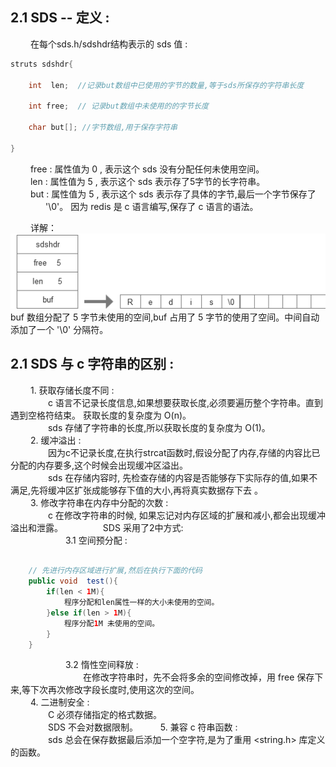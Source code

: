 ## 2.1 SDS --  定义 :
&emsp;&emsp; 在每个sds.h/sdshdr结构表示的 sds 值 :

```java
struts sdshdr{
    
    int  len;  //记录but数组中已使用的字节的数量,等于sds所保存的字符串长度

    int free;  // 记录but数组中未使用的的字节长度

    char but[]; //字节数组,用于保存字符串

}
```
&emsp;&emsp; free : 属性值为 0 , 表示这个 sds 没有分配任何未使用空间。   
&emsp;&emsp; len : 属性值为 5 , 表示这个 sds 表示存了5字节的长字符串。  
&emsp;&emsp; but : 属性值为 5 , 表示这个 sds 表示存了具体的字节,最后一个字节保存了    
&emsp;&emsp;&emsp;&emsp;'\0'。 因为 redis 是 c 语言编写,保存了 c 语言的语法。


&emsp;&emsp; 详解：  
![avatar](../static/sdsfenpei.png)   
buf 数组分配了 5 字节未使用的空间,buf 占用了 5 字节的使用了空间。中间自动添加了一个 '\0' 分隔符。

## 2.1 SDS 与 c 字符串的区别 :
&emsp;&emsp; 1.  获取存储长度不同 :   
&emsp;&emsp;&emsp;&emsp; c 语言不记录长度信息,如果想要获取长度,必须要遍历整个字符串。直到遇到空格符结束。 获取长度的复杂度为 O(n)。   
&emsp;&emsp;&emsp;&emsp; sds 存储了字符串的长度,所以获取长度的复杂度为 O(1)。   
&emsp;&emsp; 2.  缓冲溢出 :   
&emsp;&emsp;&emsp;&emsp; 因为c不记录长度,在执行strcat函数时,假设分配了内存,存储的内容比已分配的内存要多,这个时候会出现缓冲区溢出。   
&emsp;&emsp;&emsp;&emsp; sds 在存储内容时, 先检查存储的内容是否能够存下实际存的值,如果不满足,先将缓冲区扩张成能够存下值的大小,再将真实数据存下去  。   
&emsp;&emsp; 3.  修改字符串在内存中分配的次数 :     
&emsp;&emsp;&emsp;&emsp; c 在修改字符串的时候, 如果忘记对内存区域的扩展和减小,都会出现缓冲溢出和泄露。
&emsp;&emsp;&emsp;&emsp; SDS 采用了2中方式:  
&emsp;&emsp;&emsp;&emsp;&emsp;&emsp; 3.1 空间预分配 :  
```java

    // 先进行内存区域进行扩展,然后在执行下面的代码
    public void  test(){
        if(len < 1M){
            程序分配和len属性一样的大小未使用的空间。
        }else if(len > 1M){
            程序分配1M 未使用的空间。
        }
    }
```
&emsp;&emsp;&emsp;&emsp;&emsp;&emsp; 3.2 惰性空间释放 :  
&emsp;&emsp;&emsp;&emsp;&emsp;&emsp;&emsp;&emsp; 在修改字符串时，先不会将多余的空间修改掉，用 free 保存下来,等下次再次修改字段长度时,使用这次的空间。   
&emsp;&emsp; 4.  二进制安全 :     
&emsp;&emsp;&emsp;&emsp; C 必须存储指定的格式数据。   
&emsp;&emsp;&emsp;&emsp; SDS 不会对数据限制。
&emsp;&emsp; 5.  兼容 c 符串函数 :   
&emsp;&emsp;&emsp;&emsp; sds 总会在保存数据最后添加一个空字符,是为了重用 <string.h>  库定义的函数。  